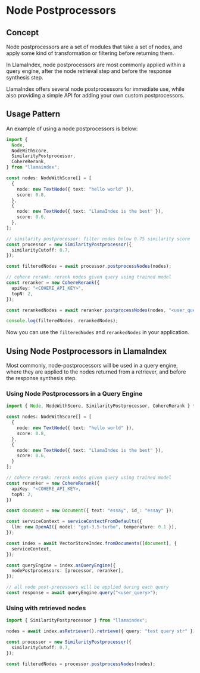 # Node Postprocessors

## Concept

Node postprocessors are a set of modules that take a set of nodes, and apply some kind of transformation or filtering before returning them.

In LlamaIndex, node postprocessors are most commonly applied within a query engine, after the node retrieval step and before the response synthesis step.

LlamaIndex offers several node postprocessors for immediate use, while also providing a simple API for adding your own custom postprocessors.

## Usage Pattern

An example of using a node postprocessors is below:

```ts
import {
  Node,
  NodeWithScore,
  SimilarityPostprocessor,
  CohereRerank,
} from "llamaindex";

const nodes: NodeWithScore[] = [
  {
    node: new TextNode({ text: "hello world" }),
    score: 0.8,
  },
  {
    node: new TextNode({ text: "LlamaIndex is the best" }),
    score: 0.6,
  },
];

// similarity postprocessor: filter nodes below 0.75 similarity score
const processor = new SimilarityPostprocessor({
  similarityCutoff: 0.7,
});

const filteredNodes = await processor.postprocessNodes(nodes);

// cohere rerank: rerank nodes given query using trained model
const reranker = new CohereRerank({
  apiKey: "<COHERE_API_KEY>",
  topN: 2,
});

const rerankedNodes = await reranker.postprocessNodes(nodes, "<user_query>");

console.log(filteredNodes, rerankedNodes);
```

Now you can use the `filteredNodes` and `rerankedNodes` in your application.

## Using Node Postprocessors in LlamaIndex

Most commonly, node-postprocessors will be used in a query engine, where they are applied to the nodes returned from a retriever, and before the response synthesis step.

### Using Node Postprocessors in a Query Engine

```ts
import { Node, NodeWithScore, SimilarityPostprocessor, CohereRerank } from "llamaindex";

const nodes: NodeWithScore[] = [
  {
    node: new TextNode({ text: "hello world" }),
    score: 0.8,
  },
  {
    node: new TextNode({ text: "LlamaIndex is the best" }),
    score: 0.6,
  }
];

// cohere rerank: rerank nodes given query using trained model
const reranker = new CohereRerank({
  apiKey: "<COHERE_API_KEY>,
  topN: 2,
})

const document = new Document({ text: "essay", id_: "essay" });

const serviceContext = serviceContextFromDefaults({
  llm: new OpenAI({ model: "gpt-3.5-turbo", temperature: 0.1 }),
});

const index = await VectorStoreIndex.fromDocuments([document], {
  serviceContext,
});

const queryEngine = index.asQueryEngine({
  nodePostprocessors: [processor, reranker],
});

// all node post-processors will be applied during each query
const response = await queryEngine.query("<user_query>");
```

### Using with retrieved nodes

```ts
import { SimilarityPostprocessor } from "llamaindex";

nodes = await index.asRetriever().retrieve({ query: "test query str" });

const processor = new SimilarityPostprocessor({
  similarityCutoff: 0.7,
});

const filteredNodes = processor.postprocessNodes(nodes);
```
